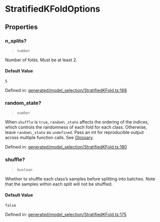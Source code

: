 # StratifiedKFoldOptions

## Properties

### n\_splits?

> `number`

Number of folds. Must be at least 2.

#### Default Value

`5`

Defined in:  [generated/model\_selection/StratifiedKFold.ts:168](https://github.com/transitive-bullshit/scikit-learn-ts/blob/92ab806/packages/sklearn/src/generated/model_selection/StratifiedKFold.ts#L168)

### random\_state?

> `number`

When `shuffle` is `true`, `random\_state` affects the ordering of the indices, which controls the randomness of each fold for each class. Otherwise, leave `random\_state` as `undefined`. Pass an int for reproducible output across multiple function calls. See [Glossary](../../glossary.html#term-random_state).

Defined in:  [generated/model\_selection/StratifiedKFold.ts:180](https://github.com/transitive-bullshit/scikit-learn-ts/blob/92ab806/packages/sklearn/src/generated/model_selection/StratifiedKFold.ts#L180)

### shuffle?

> `boolean`

Whether to shuffle each class’s samples before splitting into batches. Note that the samples within each split will not be shuffled.

#### Default Value

`false`

Defined in:  [generated/model\_selection/StratifiedKFold.ts:175](https://github.com/transitive-bullshit/scikit-learn-ts/blob/92ab806/packages/sklearn/src/generated/model_selection/StratifiedKFold.ts#L175)

